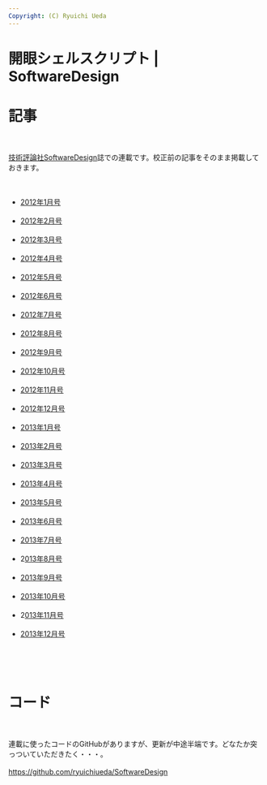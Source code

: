 ```yaml
---
Copyright: (C) Ryuichi Ueda
---
```


# 開眼シェルスクリプト | SoftwareDesign
<h1>記事</h1><br />
<br />
<a href="http://gihyo.jp/magazine/SD" target="_blank">技術評論社SoftwareDesign</a>誌での連載です。校正前の記事をそのまま掲載しておきます。<br />
<br />
<ul><br />
 <li><a href="http://blog.ueda.asia/?page_id=4485" title="開眼シェルスクリプト2012年1月号">2012年1月号</a></li><br />
 <li><a href="http://blog.ueda.asia/?page_id=4490" title="開眼シェルスクリプト2012年2月">2012年2月号</a></li><br />
 <li><a href="http://blog.ueda.asia/?page_id=4497" title="開眼シェルスクリプト2012年3月号">2012年3月号</a></li><br />
 <li><a href="http://blog.ueda.asia/?page_id=4502" title="開眼シェルスクリプト2014年4月号">2012年4月号</a></li><br />
 <li><a href="http://blog.ueda.asia/?page_id=4507" title="開眼シェルスクリプト2012年5月号">2012年5月号</a></li><br />
 <li><a href="http://blog.ueda.asia/?page_id=4511" title="開眼シェルスクリプト2012年6月号">2012年6月号</a></li><br />
 <li><a href="http://blog.ueda.asia/?page_id=4516" title="開眼シェルスクリプト2012年7月号">2012年7月号</a></li><br />
 <li><a href="http://blog.ueda.asia/?page_id=4520" title="開眼シェルスクリプト2012年8月号">2012年8月号</a></li><br />
 <li><a href="http://blog.ueda.asia/?page_id=4525" title="開眼シェルスクリプト2012年9月号">2012年9月号</a></li><br />
 <li><a href="http://blog.ueda.asia/?page_id=4529" title="開眼シェルスクリプト2012年10月号">2012年10月号</a></li><br />
 <li><a href="http://blog.ueda.asia/?page_id=4534" title="開眼シェルスクリプト2012年11月号">2012年11月号</a></li><br />
 <li><a href="http://blog.ueda.asia/?page_id=4537" title="開眼シェルスクリプト2012年12月号">2012年12月号</a></li><br />
 <li><a href="http://blog.ueda.asia/?page_id=4541" title="開眼シェルスクリプト2013年1月号">2013年1月号</a></li><br />
 <li><a href="http://blog.ueda.asia/?page_id=4544" title="開眼シェルスクリプト2013年2月号">2013年2月号</a></li><br />
 <li><a href="http://blog.ueda.asia/?page_id=4560" title="開眼シェルスクリプト2013年3月号">2013年3月号</a></li><br />
 <li><a href="http://blog.ueda.asia/?page_id=4575" title="開眼シェルスクリプト2013年4月号">2013年4月号</a></li><br />
 <li><a href="http://blog.ueda.asia/?page_id=4590" title="開眼シェルスクリプト2013年5月号">2013年5月号</a></li><br />
 <li><a href="http://blog.ueda.asia/?page_id=4595" title="開眼シェルスクリプト2013年6月号">2013年6月号</a></li><br />
 <li><a href="http://blog.ueda.asia/?page_id=4598" title="開眼シェルスクリプト2013年7月号">2013年7月号</a></li><br />
 <li>2<a href="http://blog.ueda.asia/?page_id=4610" title="開眼シェルスクリプト2013年8月号">013年8月号</a></li><br />
 <li><a href="http://blog.ueda.asia/?page_id=4623" title="開眼シェルスクリプト2013年9月号">2013年9月号</a></li><br />
 <li><a href="http://blog.ueda.asia/?page_id=4631" title="開眼シェルスクリプト2013年10月号">2013年10月号</a></li><br />
 <li>2<a href="http://blog.ueda.asia/?page_id=4635" title="開眼シェルスクリプト2013年11月号">013年11月号</a></li><br />
 <li><a href="http://blog.ueda.asia/?page_id=4638" title="開眼シェルスクリプト2013年12月号">2013年12月号</a></li><br />
</ul><br />
<br />
<h1>コード</h1><br />
<br />
連載に使ったコードのGitHubがありますが、更新が中途半端です。どなたか突っついていただきたく・・・。<br />
<br />
<a href="https://github.com/ryuichiueda/SoftwareDesign" target="_blank">https://github.com/ryuichiueda/SoftwareDesign</a>
